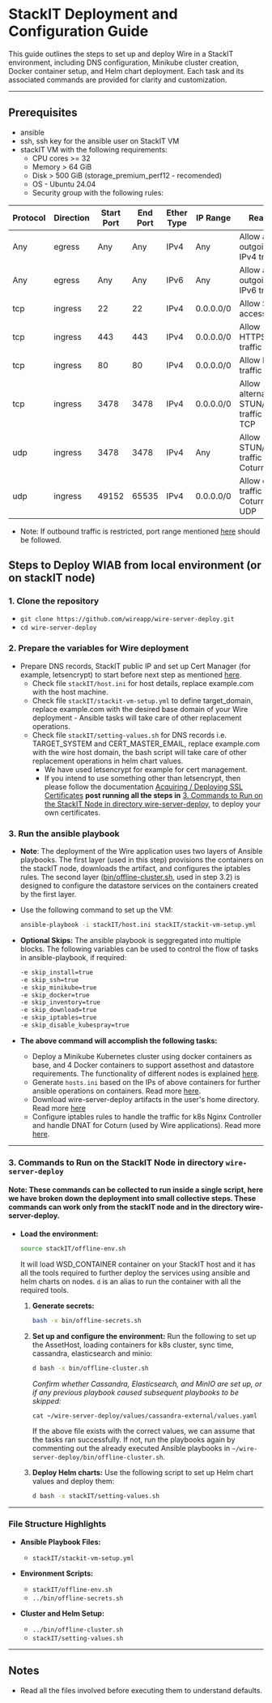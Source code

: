 # StackIT Deployment and Configuration Guide

This guide outlines the steps to set up and deploy Wire in a StackIT environment, including DNS configuration, Minikube cluster creation, Docker container setup, and Helm chart deployment. Each task and its associated commands are provided for clarity and customization.

---

## Prerequisites

- ansible
- ssh, ssh key for the ansible user on StackIT VM
- stackIT VM with the following requirements:
  - CPU cores >= 32
  - Memory > 64 GiB
  - Disk > 500 GiB (storage_premium_perf12 - recomended)
  - OS - Ubuntu 24.04
  - Security group with the following rules:

| Protocol | Direction | Start Port | End Port | Ether Type | IP Range   | Reason                                      |
|----------|-----------|------------|----------|------------|------------|---------------------------------------------|
| Any      | egress    | Any        | Any      | IPv4       | Any        | Allow all outgoing IPv4 traffic             |
| Any      | egress    | Any        | Any      | IPv6       | Any        | Allow all outgoing IPv6 traffic             |
| tcp      | ingress   | 22         | 22       | IPv4       | 0.0.0.0/0  | Allow SSH access                            |
| tcp      | ingress   | 443        | 443      | IPv4       | 0.0.0.0/0  | Allow HTTPS traffic                         |
| tcp      | ingress   | 80         | 80       | IPv4       | 0.0.0.0/0  | Allow HTTP traffic                          |
| tcp      | ingress   | 3478       | 3478     | IPv4       | 0.0.0.0/0  | Allow alternative STUN/TURN traffic over TCP|
| udp      | ingress   | 3478       | 3478     | IPv4       | Any        | Allow STUN/TURN traffic for Coturn          |
| udp      | ingress   | 49152      |  65535   | IPv4       | 0.0.0.0/0  | Allow calling traffic for Coturn over UDP   |

- Note: If outbound traffic is restricted, port range mentioned [here](https://docs.wire.com/understand/notes/port-ranges.html) should be followed.

## Steps to Deploy WIAB from local environment (or on stackIT node)

### 1. Clone the repository
   - `git clone https://github.com/wireapp/wire-server-deploy.git`
   - `cd wire-server-deploy`

### 2. Prepare the variables for Wire deployment
- Prepare DNS records, StackIT public IP and set up Cert Manager (for example, letsencrypt) to start before next step as mentioned [here](https://docs.wire.com/how-to/install/helm.html#how-to-set-up-dns-records).
   - Check file `stackIT/host.ini` for host details, replace example.com with the host machine.
   - Check file `stackIT/stackit-vm-setup.yml` to define target_domain, replace example.com with the desired base domain of your Wire deployment - Ansible tasks will take care of other replacement operations.
   - Check file `stackIT/setting-values.sh` for DNS records i.e. TARGET_SYSTEM and CERT_MASTER_EMAIL, replace example.com with the wire host domain, the bash script will take care of other replacement operations in helm chart values.
      - We have used letsencrypt for example for cert management.
      - If you intend to use something other than letsencrypt, then please follow the documentation [Acquiring / Deploying SSL Certificates](https://github.com/wireapp/wire-server-deploy/blob/master/offline/docs_ubuntu_22.04.md#acquiring--deploying-ssl-certificates) **post running all the steps in** [3. Commands to Run on the StackIT Node in directory wire-server-deploy](https://github.com/wireapp/wire-server-deploy/blob/master/offline/stackIT-wiab.md#3-commands-to-run-on-the-stackit-node-in-directory-wire-server-deploy), to deploy your own certificates.

### 3. Run the ansible playbook
- **Note**: The deployment of the Wire application uses two layers of Ansible playbooks. The first layer (used in this step) provisions the containers on the stackIT node, downloads the artifact, and configures the iptables rules. The second layer ([bin/offline-cluster.sh](https://github.com/wireapp/wire-server-deploy/blob/master/bin/offline-cluster.sh), used in step 3.2) is designed to configure the datastore services on the containers created by the first layer.

- Use the following command to set up the VM:
  ```bash
  ansible-playbook -i stackIT/host.ini stackIT/stackit-vm-setup.yml
  ```

- **Optional Skips:**
  The ansible playbook is seggregated into multiple blocks. The following variables can be used to control the flow of tasks in ansible-playbook, if required:
  ```bash
  -e skip_install=true
  -e skip_ssh=true
  -e skip_minikube=true
  -e skip_docker=true
  -e skip_inventory=true
  -e skip_download=true
  -e skip_iptables=true
  -e skip_disable_kubespray=true
  ```

- **The above command will accomplish the following tasks:**
  - Deploy a Minikube Kubernetes cluster using docker containers as base, and 4 Docker containers to support assethost and datastore requirements. The functionality of different nodes is explained [here](https://docs.wire.com/how-to/install/planning.html#production-installation-persistent-data-high-availability).
  - Generate `hosts.ini` based on the IPs of above containers for further ansible operations on containers. Read more [here](https://github.com/wireapp/wire-server-deploy/blob/master/offline/docs_ubuntu_22.04.md#example-hostsini).
  - Download wire-server-deploy artifacts in the user's home directory. Read more [here](https://github.com/wireapp/wire-server-deploy/blob/master/offline/docs_ubuntu_22.04.md#artifacts-provided-in-the-deployment-tarball)
  - Configure iptables rules to handle the traffic for k8s Nginx Controller and handle DNAT for Coturn  (used by Wire applications). Read more [here](https://github.com/wireapp/wire-server-deploy/blob/master/offline/docs_ubuntu_22.04.md#directing-traffic-to-wire).

---

### 3. Commands to Run on the StackIT Node in directory `wire-server-deploy`
#### Note: These commands can be collected to run inside a single script, here we have broken down the deployment into small collective steps. These commands can work only from the stackIT node and in the directory wire-server-deploy.

- **Load the environment:**
   ```bash
   source stackIT/offline-env.sh
   ```
   It will load WSD_CONTAINER container on your StackIT host and it has all the tools required to further deploy the services using ansible and helm charts on nodes. `d` is an alias to run the container with all the required tools.

   1. **Generate secrets:**
      ```bash
      bash -x bin/offline-secrets.sh
      ```

   2. **Set up and configure the environment:**
      Run the following to set up the AssetHost, loading containers for k8s cluster, sync time, cassandra, elasticsearch and minio:
      ```bash
      d bash -x bin/offline-cluster.sh
      ```
      *Confirm whether Cassandra, Elasticsearch, and MinIO are set up, or if any previous playbook caused subsequent playbooks to be skipped:*
      ```
      cat ~/wire-server-deploy/values/cassandra-external/values.yaml
      ```
      If the above file exists with the correct values, we can assume that the tasks ran successfully. If not, run the playbooks again by commenting out the already executed Ansible playbooks in `~/wire-server-deploy/bin/offline-cluster.sh`.

   3. **Deploy Helm charts:**
      Use the following script to set up Helm chart values and deploy them:
      ```bash
      d bash -x stackIT/setting-values.sh
      ```

---

### File Structure Highlights

- **Ansible Playbook Files:**
  - `stackIT/stackit-vm-setup.yml`

- **Environment Scripts:**
  - `stackIT/offline-env.sh`
  - `../bin/offline-secrets.sh`

- **Cluster and Helm Setup:**
  - `../bin/offline-cluster.sh`
  - `stackIT/setting-values.sh`

---

## Notes
-  Read all the files involved before executing them to understand defaults.


